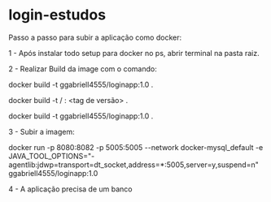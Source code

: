 # login-estudos

Passo a passo para subir a aplicação como docker:

1 - Após instalar todo setup para docker no ps, abrir terminal na pasta raiz.

2 - Realizar Build da image com o comando: 

docker build -t ggabriell4555/loginapp:1.0 .

docker build -t <nome do usuario no docker hub>/<nome para imagem> : <tag de versão> <local do docker file> .

docker build -t ggabriell4555/loginapp:1.0 .

3 - Subir a imagem: 

docker run -p 8080:8082  -p 5005:5005  --network docker-mysql_default -e JAVA_TOOL_OPTIONS="-agentlib:jdwp=transport=dt_socket,address=*:5005,server=y,suspend=n" ggabriell4555/loginapp:1.0

4 - A aplicação precisa de um banco

